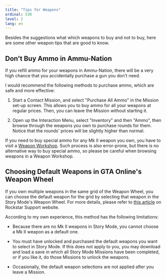 ```yaml
---
title: "Tips for Weapons"
ordinal: 530
level: 2
lang: en
---
```


Besides the suggestions what which weapons to buy and not to buy, here are some
other weapon tips that are good to know.

## Don't Buy Ammo in Ammu-Nation

If you refill ammo for your weapons in Ammu-Nation, there will be a very high
chance that you accidentally purchase a gun you don't need.

I would recommend the following methods to purchase ammo, which are safe and
more effective:

1. Start a Contact Mission, and select "Purchase All Ammo" in the Mission
   set-up screen. This allows you to buy ammo for all your weapons at regular
   prices. Then, you can leave the Mission without starting it.

2. Open up the Interaction Menu, select "Inventory" and then "Ammo", then
   browse through the weapons you own to purchase rounds for them. Notice that
   the rounds' prices will be slightly higher than normal.

If you need to buy special ammo for any Mk II weapon you own, you have to visit
a [Weapon Workshop](mk-ii-weapons#prerequisites). Such process is also
error-prone, but there is no alternative way to buy special ammo, so please be
careful when browsing weapons in a Weapon Workshop.

## Choosing Default Weapons in GTA Online's Weapon Wheel

If you own multiple weapons in the same grid of the Weapon Wheel, you can
choose the default weapon for the grid by selecting that weapon in the Story
Mode's Weapon Wheel. For more details, please refer to [this
article](https://support.rockstargames.com/articles/205926188/How-to-Set-Default-Weapons-in-the-Weapon-Wheel-for-GTA-Online)
on Rockstar Support website.

According to my own experience, this method has the following limitations:

- Because there are no Mk II weapons in Story Mode, you cannot choose a Mk II
  weapon as a default one.

- You must have unlocked and purchased the default weapons you want to select
  in Story Mode. If this does not apply to you, you may download and load a
  save in which all Story Mode Missions have been completed, or if you like it,
  do those Missions to unlock the weapons.

- Occasionally, the default weapon selections are not applied after you leave a
  Mission.
